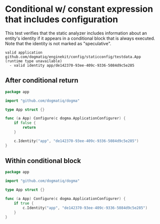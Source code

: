 # Conditional w/ constant expression that includes configuration

This test verifies that the static analyzer includes information about an
entity's identity if it appears in a conditional block that is always executed.
Note that the identity is not marked as "speculative".

```au:output
valid application github.com/dogmatiq/enginekit/config/staticconfig/testdata.App (runtime type unavailable)
  - valid identity app/de142370-93ee-409c-9336-5084d9c5e285
```

## After conditional return

```go au:input
package app

import "github.com/dogmatiq/dogma"

type App struct {}

func (a App) Configure(c dogma.ApplicationConfigurer) {
	if false {
		return
	}

	c.Identity("app", "de142370-93ee-409c-9336-5084d9c5e285")
}
```

## Within conditional block

```go au:input
package app

import "github.com/dogmatiq/dogma"

type App struct {}

func (a App) Configure(c dogma.ApplicationConfigurer) {
	if true {
		c.Identity("app", "de142370-93ee-409c-9336-5084d9c5e285")
	}
}
```
